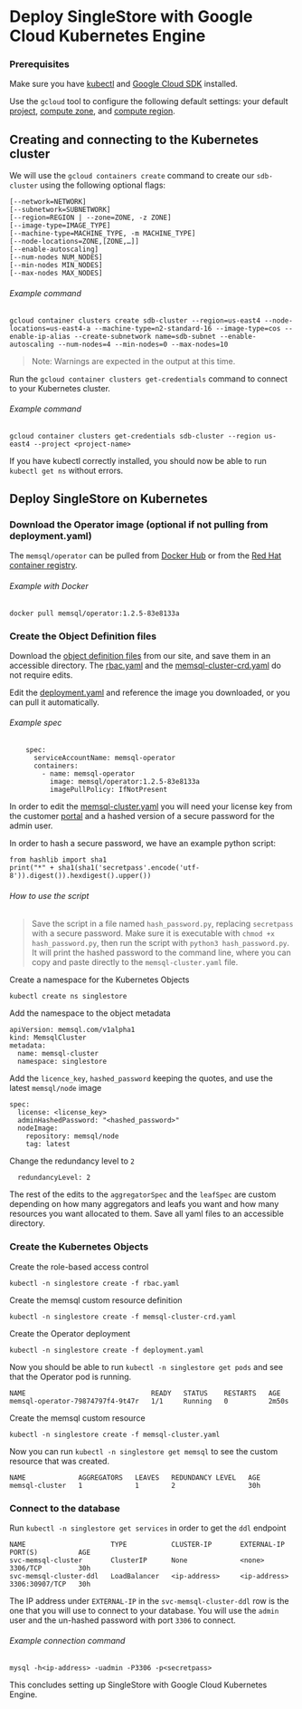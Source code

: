 # Deploy SingleStore with Google Cloud Kubernetes Engine

### Prerequisites 

Make sure you have [kubectl](https://kubernetes.io/docs/tasks/tools/) and [Google Cloud SDK](https://cloud.google.com/sdk/docs/install) installed.

Use the `gcloud` tool to configure the following default settings: your default [project](https://cloud.google.com/resource-manager/docs/creating-managing-projects?visit_id=637775161629210129-1131801549&rd=1#identifying_projects), [compute zone](https://cloud.google.com/compute/docs/regions-zones#available), and [compute region](https://cloud.google.com/compute/docs/regions-zones#available).

## Creating and connecting to the Kubernetes cluster

We will use the `gcloud containers create` command to create our `sdb-cluster` using the following optional flags:

    [--network=NETWORK]
    [--subnetwork=SUBNETWORK]
    [--region=REGION | --zone=ZONE, -z ZONE] 
    [--image-type=IMAGE_TYPE] 
    [--machine-type=MACHINE_TYPE, -m MACHINE_TYPE] 
    [--node-locations=ZONE,[ZONE,…]] 
    [--enable-autoscaling]
    [--num-nodes NUM_NODES]
    [--min-nodes MIN_NODES]
    [--max-nodes MAX_NODES]

###### Example command
```
gcloud container clusters create sdb-cluster --region=us-east4 --node-locations=us-east4-a --machine-type=n2-standard-16 --image-type=cos --enable-ip-alias --create-subnetwork name=sdb-subnet --enable-autoscaling --num-nodes=4 --min-nodes=0 --max-nodes=10
```
> Note: Warnings are expected in the output at this time.

Run the `gcloud container clusters get-credentials` command to connect to your Kubernetes cluster.

###### Example command
```
gcloud container clusters get-credentials sdb-cluster --region us-east4 --project <project-name>
```
If you have kubectl correctly installed, you should now be able to run `kubectl get ns` without errors.

## Deploy SingleStore on Kubernetes

### Download the Operator image (optional if not pulling from deployment.yaml)

The `memsql/operator` can be pulled from [Docker Hub](https://hub.docker.com/r/memsql/operator/tags) or from the [Red Hat container registry](https://docs.singlestore.com/db/v7.6/en/deploy/kubernetes/download-the-memsql-operator.html).

###### Example with Docker
```
docker pull memsql/operator:1.2.5-83e8133a
```

### Create the Object Definition files

Download the [object definition files](https://docs.singlestore.com/db/v7.6/en/deploy/kubernetes/create-the-object-definition-files.html) from our site, and save them in an accessible directory. The [rbac.yaml](https://docs.singlestore.com/db/v7.6/en/deploy/kubernetes/create-the-object-definition-files/rbac-yaml.html) and the [memsql-cluster-crd.yaml](https://docs.singlestore.com/db/v7.6/en/deploy/kubernetes/create-the-object-definition-files/memsql-cluster-crd-yaml.html) do not require edits.

Edit the [deployment.yaml](https://docs.singlestore.com/db/v7.6/en/deploy/kubernetes/create-the-object-definition-files/deployment-yaml.html) and reference the image you downloaded, or you can pull it automatically.

###### Example spec
```
    spec:
      serviceAccountName: memsql-operator
      containers:
        - name: memsql-operator
          image: memsql/operator:1.2.5-83e8133a
          imagePullPolicy: IfNotPresent
```

In order to edit the [memsql-cluster.yaml](https://docs.singlestore.com/db/v7.6/en/deploy/kubernetes/create-the-object-definition-files/memsql-cluster-yaml.html) you will need your license key from the customer [portal](https://auth.singlestore.com/auth/realms/memsql/protocol/openid-connect/auth?client_id=customer-portal-login&redirect_uri=https%3A%2F%2Fportal.singlestore.com%2F&state=0e422fe0-0db1-45d3-a27d-e9b27c64cd82&response_mode=fragment&response_type=code&scope=openid&nonce=4022881b-27c3-406a-b0e0-ba83cd5d9985) and a hashed version of a secure password for the admin user. 

In order to hash a secure password, we have an example python script:
```
from hashlib import sha1
print("*" + sha1(sha1('secretpass'.encode('utf-8')).digest()).hexdigest().upper())
```
###### How to use the script
> Save the script in a file named `hash_password.py`, replacing `secretpass` with a secure password. Make sure it is executable with `chmod +x hash_password.py`, then run the script with `python3 hash_password.py`. It will print the hashed password to the command line, where you can copy and paste directly to the `memsql-cluster.yaml` file.

Create a namespace for the Kubernetes Objects
```
kubectl create ns singlestore
```
Add the namespace to the object metadata
```
apiVersion: memsql.com/v1alpha1
kind: MemsqlCluster
metadata:
  name: memsql-cluster
  namespace: singlestore
```
Add the `licence_key`, `hashed_password` keeping the quotes, and use the latest `memsql/node` image
```
spec:
  license: <license_key>
  adminHashedPassword: "<hashed_password>"
  nodeImage:
    repository: memsql/node
    tag: latest
```
Change the redundancy level to `2`
```
  redundancyLevel: 2
```
The rest of the edits to the `aggregatorSpec` and the `leafSpec` are custom depending on how many aggregators and leafs you want and how many resources you want allocated to them. Save all yaml files to an accessible directory.

### Create the Kubernetes Objects

Create the role-based access control
```
kubectl -n singlestore create -f rbac.yaml
```
Create the memsql custom resource definition
```
kubectl -n singlestore create -f memsql-cluster-crd.yaml
```
Create the Operator deployment
```
kubectl -n singlestore create -f deployment.yaml
```
Now you should be able to run `kubectl -n singlestore get pods` and see that the Operator pod is running.
```
NAME                               READY   STATUS    RESTARTS   AGE
memsql-operator-79874797f4-9t47r   1/1     Running   0          2m50s
```
Create the memsql custom resource
```
kubectl -n singlestore create -f memsql-cluster.yaml
```
Now you can run `kubectl -n singlestore get memsql` to see the custom resource that was created.
```
NAME             AGGREGATORS   LEAVES   REDUNDANCY LEVEL   AGE
memsql-cluster   1             1        2                  30h
```
### Connect to the database

Run `kubectl -n singlestore get services` in order to get the `ddl` endpoint
```
NAME                     TYPE           CLUSTER-IP       EXTERNAL-IP     PORT(S)          AGE
svc-memsql-cluster       ClusterIP      None             <none>          3306/TCP         30h
svc-memsql-cluster-ddl   LoadBalancer   <ip-address>     <ip-address>    3306:30907/TCP   30h
```
The IP address under `EXTERNAL-IP` in the `svc-memsql-cluster-ddl` row is the one that you will use to connect to your database. You will use the `admin` user and the un-hashed password with port `3306` to connect. 

###### Example connection command
```
mysql -h<ip-address> -uadmin -P3306 -p<secretpass>
```
This concludes setting up SingleStore with Google Cloud Kubernetes Engine.
